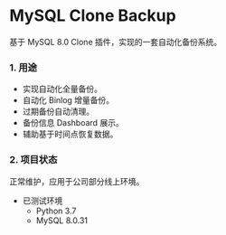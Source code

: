 # MySQL Clone Backup

基于 MySQL 8.0 Clone 插件，实现的一套自动化备份系统。

### 1. 用途

* 实现自动化全量备份。
* 自动化 Binlog 增量备份。
* 过期备份自动清理。
* 备份信息 Dashboard 展示。
* 辅助基于时间点恢复数据。

### 2. 项目状态

正常维护，应用于公司部分线上环境。

* 已测试环境
  * Python 3.7
  * MySQL 8.0.31